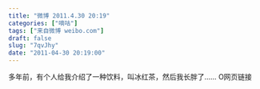 ```yaml
---
title: "微博 2011.4.30 20:19"
categories: ["嘀咕"]
tags: ["来自微博 weibo.com"]
draft: false
slug: "7qvJhy"
date: "2011-04-30 20:19:00"
---
```


<p>多年前，有个人给我介绍了一种饮料，叫冰红茶，然后我长胖了…… O网页链接 ​​​​</p>
